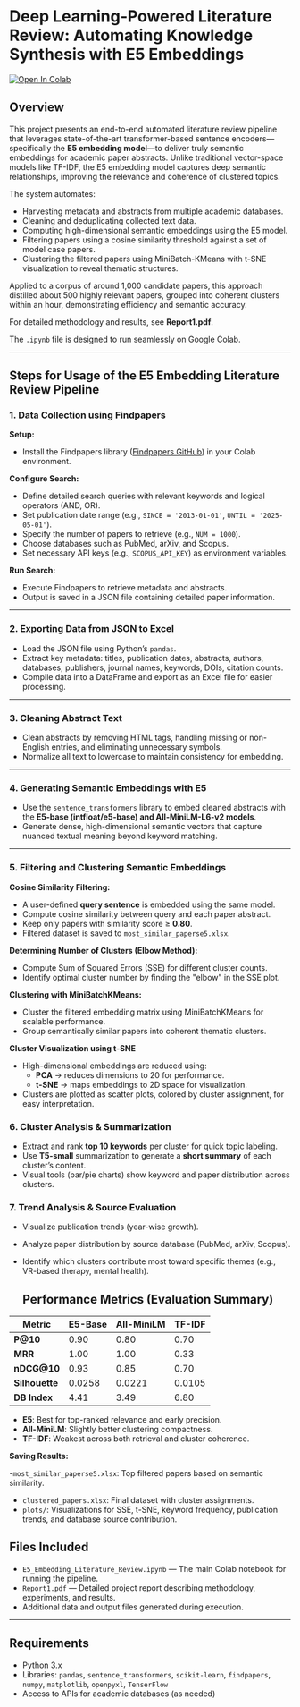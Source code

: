 # Deep Learning-Powered Literature Review: Automating Knowledge Synthesis with E5 Embeddings

[![Open In Colab](https://colab.research.google.com/assets/colab-badge.svg)](https://colab.research.google.com/github/priyabhayani19/DL-Smarter-Literature-Review-with-Embedding-/blob/main/Deep_Learning_Powered_Literature_Review_Automating_Knowledge_Synthesis.ipynb)

## Overview

This project presents an end-to-end automated literature review pipeline that leverages state-of-the-art transformer-based sentence encoders—specifically the **E5 embedding model**—to deliver truly semantic embeddings for academic paper abstracts. Unlike traditional vector-space models like TF-IDF, the E5 embedding model captures deep semantic relationships, improving the relevance and coherence of clustered topics.

The system automates:

- Harvesting metadata and abstracts from multiple academic databases.
- Cleaning and deduplicating collected text data.
- Computing high-dimensional semantic embeddings using the E5 model.
- Filtering papers using a cosine similarity threshold against a set of model case papers.
- Clustering the filtered papers using MiniBatch-KMeans with t-SNE visualization to reveal thematic structures.

Applied to a corpus of around 1,000 candidate papers, this approach distilled about 500 highly relevant papers, grouped into coherent clusters within an hour, demonstrating efficiency and semantic accuracy.

For detailed methodology and results, see **Report1.pdf**.

The `.ipynb` file is designed to run seamlessly on Google Colab.

---

## Steps for Usage of the E5 Embedding Literature Review Pipeline

### 1. Data Collection using Findpapers

**Setup:**

- Install the Findpapers library ([Findpapers GitHub](https://github.com/jonatasgrosman/findpapers)) in your Colab environment.

**Configure Search:**

- Define detailed search queries with relevant keywords and logical operators (AND, OR).
- Set publication date range (e.g., `SINCE = '2013-01-01'`, `UNTIL = '2025-05-01'`).
- Specify the number of papers to retrieve (e.g., `NUM = 1000`).
- Choose databases such as PubMed, arXiv, and Scopus.
- Set necessary API keys (e.g., `SCOPUS_API_KEY`) as environment variables.

**Run Search:**

- Execute Findpapers to retrieve metadata and abstracts.
- Output is saved in a JSON file containing detailed paper information.

---

### 2. Exporting Data from JSON to Excel

- Load the JSON file using Python’s `pandas`.
- Extract key metadata: titles, publication dates, abstracts, authors, databases, publishers, journal names, keywords, DOIs, citation counts.
- Compile data into a DataFrame and export as an Excel file for easier processing.

---

### 3. Cleaning Abstract Text

- Clean abstracts by removing HTML tags, handling missing or non-English entries, and eliminating unnecessary symbols.
- Normalize all text to lowercase to maintain consistency for embedding.

---

### 4. Generating Semantic Embeddings with E5

- Use the `sentence_transformers` library to embed cleaned abstracts with the **E5-base (intfloat/e5-base) and All-MiniLM-L6-v2 models**.
- Generate dense, high-dimensional semantic vectors that capture nuanced textual meaning beyond keyword matching.

---

### 5. Filtering and Clustering Semantic Embeddings

**Cosine Similarity Filtering:**

- A user-defined **query sentence** is embedded using the same model.
- Compute cosine similarity between query and each paper abstract.
- Keep only papers with similarity score ≥ **0.80**.
- Filtered dataset is saved to `most_similar_paperse5.xlsx`.

**Determining Number of Clusters (Elbow Method):**

- Compute Sum of Squared Errors (SSE) for different cluster counts.
- Identify optimal cluster number by finding the "elbow" in the SSE plot.

**Clustering with MiniBatchKMeans:**

- Cluster the filtered embedding matrix using MiniBatchKMeans for scalable performance.
- Group semantically similar papers into coherent thematic clusters.

**Cluster Visualization using t-SNE**
- High-dimensional embeddings are reduced using:
  - **PCA** → reduces dimensions to 20 for performance.
  - **t-SNE** → maps embeddings to 2D space for visualization.
- Clusters are plotted as scatter plots, colored by cluster assignment, for easy interpretation.

### 6. Cluster Analysis & Summarization
- Extract and rank **top 10 keywords** per cluster for quick topic labeling.
- Use **T5-small** summarization to generate a **short summary** of each cluster’s content.
- Visual tools (bar/pie charts) show keyword and paper distribution across clusters.

### 7. Trend Analysis & Source Evaluation
- Visualize publication trends (year-wise growth).
- Analyze paper distribution by source database (PubMed, arXiv, Scopus).
- Identify which clusters contribute most toward specific themes (e.g., VR-based therapy, mental health).

  ## Performance Metrics (Evaluation Summary)

| Metric         | E5-Base | All-MiniLM | TF-IDF |
|----------------|---------|------------|--------|
| **P@10**       | 0.90    | 0.80       | 0.70   |
| **MRR**        | 1.00    | 1.00       | 0.33   |
| **nDCG@10**    | 0.93    | 0.85       | 0.70   |
| **Silhouette** | 0.0258  | 0.0221     | 0.0105 |
| **DB Index**   | 4.41    | 3.49       | 6.80   |

- **E5**: Best for top-ranked relevance and early precision.
- **All-MiniLM**: Slightly better clustering compactness.
- **TF-IDF**: Weakest across both retrieval and cluster coherence.



**Saving Results:**

-`most_similar_paperse5.xlsx`: Top filtered papers based on semantic similarity.
- `clustered_papers.xlsx`: Final dataset with cluster assignments.
- `plots/`: Visualizations for SSE, t-SNE, keyword frequency, publication trends, and database source contribution.


## Files Included

- `E5_Embedding_Literature_Review.ipynb` — The main Colab notebook for running the pipeline.
- `Report1.pdf` — Detailed project report describing methodology, experiments, and results.
- Additional data and output files generated during execution.

---

## Requirements

- Python 3.x
- Libraries: `pandas`, `sentence_transformers`, `scikit-learn`, `findpapers`, `numpy`, `matplotlib`, `openpyxl`, `TenserFlow`
- Access to APIs for academic databases (as needed)



